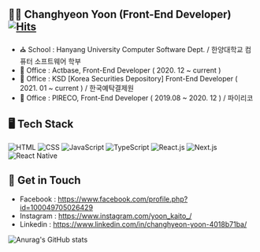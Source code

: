 ## 👋🏻 Changhyeon Yoon (Front-End Developer) [![Hits](https://hits.seeyoufarm.com/api/count/incr/badge.svg?url=https%3A%2F%2Fgithub.com%2FChanghyeonYoon&count_bg=%2379C83D&title_bg=%23555555&icon=&icon_color=%23E7E7E7&title=hits&edge_flat=false)](https://hits.seeyoufarm.com)
- ⛪ School️ : Hanyang University Computer Software Dept. / 한양대학교 컴퓨터 소프트웨어 학부
- 🏢 Office : Actbase, Front-End Developer ( 2020. 12 ~ current ) 
- 🏢 Office : KSD [Korea Securities Depository] Front-End Developer ( 2021. 01 ~ current ) / 한국예탁결제원 
- 🏢 Office : PIRECO, Front-End Developer ( 2019.08 ~ 2020. 12 ) / 파이리코 


## 🖥  Tech Stack
![HTML](https://img.shields.io/badge/-HTML-brightgreen)
![CSS](https://img.shields.io/badge/-CSS-yellowgreen)
![JavaScript](https://img.shields.io/badge/-JavaScript-orange)
![TypeScript](https://img.shields.io/badge/-TypeScript-red)
![React.js](https://img.shields.io/badge/-React.js-lightgrey)
![Next.js](https://img.shields.io/badge/-Next.js-yellow)
![React Native](https://img.shields.io/badge/-React%20Native-blue)

## 📱 Get in Touch
- Facebook : https://www.facebook.com/profile.php?id=100049705026429
- Instagram : https://www.instagram.com/yoon_kaito_/
- Linkedin :  https://www.linkedin.com/in/changhyeon-yoon-4018b71ba/


![Anurag's GitHub stats](https://github-readme-stats.vercel.app/api?username=ChanghyeonYoon&count_private=true) <br>


<!--
**ChanghyeonYoon/ChanghyeonYoon** is a ✨ _special_ ✨ repository because its `README.md` (this file) appears on your GitHub profile.

Here are some ideas to get you started:

- 🔭 I’m currently working on ...
- 🌱 I’m currently learning ...
- 👯 I’m looking to collaborate on ...
- 🤔 I’m looking for help with ...
- 💬 Ask me about ...
- 📫 How to reach me: ...
- 😄 Pronouns: ...
- ⚡ Fun fact: ...
-->

